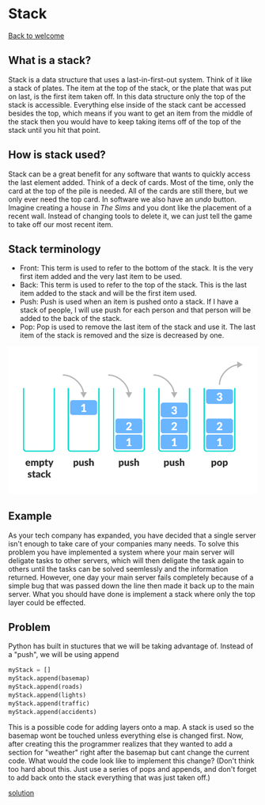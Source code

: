 # Stack

[Back to welcome](welcome.md)

<!-- Notes for later
USE LESS WORDS!
Include more examples
Spend some more time on the problem to make it understandable -->
## What is a stack?
Stack is a data structure that uses a last-in-first-out system. Think of it like
a stack of plates. The item at the top of the stack, or the plate that was put on last,
is the first item taken off. In this data structure only the top of the stack is accessible.
Everything else inside of the stack cant be accessed besides the top, which means if you
want to get an item from the middle of the stack then you would have to keep taking items
off of the top of the stack until you hit that point.

## How is stack used?
Stack can be a great benefit for any software that wants to quickly access the last element 
added. Think of a deck of cards. Most of the time, only the card at the top of the pile is
needed. All of the cards are still there, but we only ever need the top card. In software we
also have an *undo* button. Imagine creating a house in *The Sims* and you dont like the 
placement of a recent wall. Instead of changing tools to delete it, we can just tell the 
game to take off our most recent item.

## Stack terminology
* Front: This term is used to refer to the bottom of the stack. It is the very first item
added and the very last item to be used.
* Back: This term is used to refer to the top of the stack. This is the last item added to
the stack and will be the first item used.
* Push: Push is used when an item is pushed onto a stack. If I have a stack of people, I 
will use push for each person and that person will be added to the back of the stack.
* Pop: Pop is used to remove the last item of the stack and use it. The last item of the
stack is removed and the size is decreased by one.

![Stack](./pictures/stack.png)

## Example

As your tech company has expanded, you have decided that a single server isn't enough
to take care of your companies many needs. To solve this problem you have implemented
a system where your main server will deligate tasks to other servers, which will then
deligate the task again to others until the tasks can be solved seemlessly and the 
information returned. However, one day your main server fails completely because of a
simple bug that was passed down the line then made it back up to the main server. What
you should have done is implement a stack where only the top layer could be effected.

## Problem
Python has built in stuctures that we will be taking advantage of. Instead of a "push",
we will be using append
``` Python
myStack = []
myStack.append(basemap)
myStack.append(roads)
myStack.append(lights)
myStack.append(traffic)
myStack.append(accidents)
```

This is a possible code for adding layers onto a map. A stack is used so the basemap wont
be touched unless everything else is changed first. Now, after creating this the 
programmer realizes that they wanted to add a section for "weather" right after the
basemap but cant change the current code. What would the code look like to implement this
change? (Don't think too hard about this. Just use a series of pops and appends, and don't
forget to add back onto the stack everything that was just taken off.)


[solution](stack.py)
